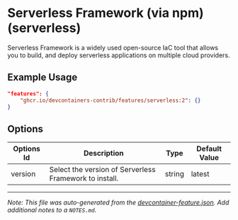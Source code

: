 
# Serverless Framework (via npm) (serverless)

Serverless Framework is a widely used open-source IaC tool that allows you to build, and deploy serverless applications on multiple cloud providers.

## Example Usage

```json
"features": {
    "ghcr.io/devcontainers-contrib/features/serverless:2": {}
}
```

## Options

| Options Id | Description | Type | Default Value |
|-----|-----|-----|-----|
| version | Select the version of Serverless Framework to install. | string | latest |



---

_Note: This file was auto-generated from the [devcontainer-feature.json](https://github.com/devcontainers-contrib/features/blob/main/src/serverless/devcontainer-feature.json).  Add additional notes to a `NOTES.md`._
